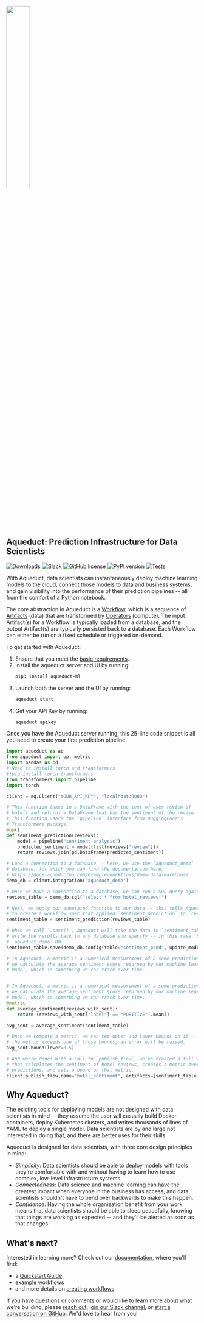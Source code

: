 [<img src="https://user-images.githubusercontent.com/867892/172955552-f1f29c80-713f-41e9-af0c-7d7c8ee622f0.jpg" width= "35%" />](https://www.aqueducthq.com)

## Aqueduct: Prediction Infrastructure for Data Scientists

[![Downloads](https://pepy.tech/badge/aqueduct-ml/month)](https://pypi.org/project/aqueduct-ml/)
[![Slack](https://img.shields.io/static/v1.svg?label=chat&message=on%20slack&color=27b1ff&style=flat)](https://join.slack.com/t/aqueductusers/shared_invite/zt-11hby91cx-cpmgfK0qfXqEYXv25hqD6A)
[![GitHub license](https://img.shields.io/badge/License-Apache_2.0-blue.svg)](https://github.com/aqueducthq/aqueduct/blob/master/LICENSE)
[![PyPI version](https://badge.fury.io/py/aqueduct-ml.svg)](https://pypi.org/project/aqueduct-ml/)
[![Tests](https://github.com/aqueducthq/aqueduct/actions/workflows/integration-tests.yml/badge.svg)](https://github.com/aqueducthq/aqueduct/actions/workflows/integration-tests.yml)

With Aqueduct, data scientists can instantaneously deploy machine learning models to the cloud, connect those models to data and business systems, and gain visibility into the performance of their prediction pipelines -- all from the comfort of a Python notebook. 

The core abstraction in Aqueduct is a [Workflow](https://docs.aqueducthq.com/workflows), which is a sequence of [Artifacts](https://docs.aqueducthq.com/artifacts) (data) that are transformed by [Operators](https://docs.aqueducthq.com/operators) (compute). 
The input Artifact(s) for a Workflow is typically loaded from a database, and the output Artifact(s) are typically persisted back to a database. 
Each Workflow can either be run on a fixed schedule or triggered on-demand. 

To get started with Aqueduct:
1. Ensure that you meet the [basic requirements](https://docs.aqueducthq.com/installation-and-deployment/installing-aqueduct).
2. Install the aqueduct server and UI by running: 
    ```bash
    pip3 install aqueduct-ml
    ```
3. Launch both the server and the UI by running: 
    ```bash
    aqueduct start
    ```
4. Get your API Key by running:
    ```bash
    aqueduct apikey
    ```

Once you have the Aqueduct server running, this 25-line code snippet is all you need to create your first prediction pipeline:

```python
import aqueduct as aq
from aqueduct import op, metric
import pandas as pd
# Need to install torch and transformers
#!pip install torch transformers
from transformers import pipeline
import torch

client = aq.Client("YOUR_API_KEY", "localhost:8080")

# This function takes in a DataFrame with the text of user review of
# hotels and returns a DataFrame that has the sentiment of the review.
# This function users the `pipeline` interface from HuggingFace's 
# Transformers package. 
@op()
def sentiment_prediction(reviews):
    model = pipeline("sentiment-analysis")
    predicted_sentiment = model(list(reviews["review"]))
    return reviews.join(pd.DataFrame(predicted_sentiment))

# Load a connection to a database -- here, we use the `aqueduct_demo`
# database, for which you can find the documentation here:
# https://docs.aqueducthq.com/example-workflows/demo-data-warehouse
demo_db = client.integration("aqueduct_demo")

# Once we have a connection to a database, we can run a SQL query against it.
reviews_table = demo_db.sql("select * from hotel_reviews;")

# Next, we apply our annotated function to our data -- this tells Aqueduct 
# to create a workflow spec that applied `sentiment_prediction` to `reviews_table`.
sentiment_table = sentiment_prediction(reviews_table)

# When we call `.save()`, Aqueduct will take the data in `sentiment_table` and 
# write the results back to any database you specify -- in this case, back to the 
# `aqueduct_demo` DB.
sentiment_table.save(demo_db.config(table="sentiment_pred", update_mode="replace"))

# In Aqueduct, a metric is a numerical measurement of a some predictions. Here, 
# we calculate the average sentiment score returned by our machine learning 
# model, which is something we can track over time.


# In Aqueduct, a metric is a numerical measurement of a some predictions. Here, 
# we calculate the average sentiment score returned by our machine learning 
# model, which is something we can track over time.
@metric
def average_sentiment(reviews_with_sent):
    return (reviews_with_sent["label"] == "POSITIVE").mean()

avg_sent = average_sentiment(sentiment_table)

# Once we compute a metric, we can set upper and lower bounds on it -- if 
# the metric exceeds one of those bounds, an error will be raised.
avg_sent.bound(lower=0.5)

# And we're done! With a call to `publish_flow`, we've created a full workflow
# that calculates the sentiment of hotel reviews, creates a metric over those
# predictions, and sets a bound on that metric.
client.publish_flow(name="hotel_sentiment", artifacts=[sentiment_table, avg_sent])
```

## Why Aqueduct?

The existing tools for deploying models are not designed with data scientists in mind -- they assume the user will casually build Docker containers, deploy Kubernetes clusters, and writes thousands of lines of YAML to deploy a single model. 
Data scientists are by and large not interested in doing that, and there are better uses for their skills.

Aqueduct is designed for data scientists, with three core design principles in mind:
* *Simplicity*: Data scientists should be able to deploy models with tools they're comfortable with and without having to learn how to use complex, low-level infrastructure systems.
* *Connectedness*: Data science and machine learning can have the greatest impact when everyone in the business has access, and data scientists shouldn't have to bend over backwards to make this happen.
* *Confidence*: Having the whole organization benefit from your work means that data scientists should be able to sleep peacefully, knowing that things are working as expected -- and they'll be alerted as soon as that changes.

## What's next?

Interested in learning more? Check out our [documentation](https://docs.aqueducthq.com/), where you'll find:
* a [Quickstart Guide](https://docs.aqueducthq.com/quickstart-guide)
* [example workflows](https://docs.aqueducthq.com/example-workflows)
* and more details on [creating workflows](https://docs.aqueducthq.com/workflows)

If you have questions or comments or would like to learn more about what we're
building, please [reach out](mailto:hello@aqueducthq.com), [join our Slack
channel](https://join.slack.com/t/aqueductusers/shared_invite/zt-11hby91cx-cpmgfK0qfXqEYXv25hqD6A), or [start a conversation on GitHub](https://github.com/aqueducthq/aqueduct/issues/new).
We'd love to hear from you!
